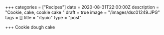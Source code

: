 +++
categories = ["Recipes"]
date = 2020-08-31T22:00:00Z
description = "Cookie, cake, cookie cake "
draft = true
image = "/images/dsc01249.JPG"
tags = []
title = "rtyuio"
type = "post"

+++
Cookie dough cake 